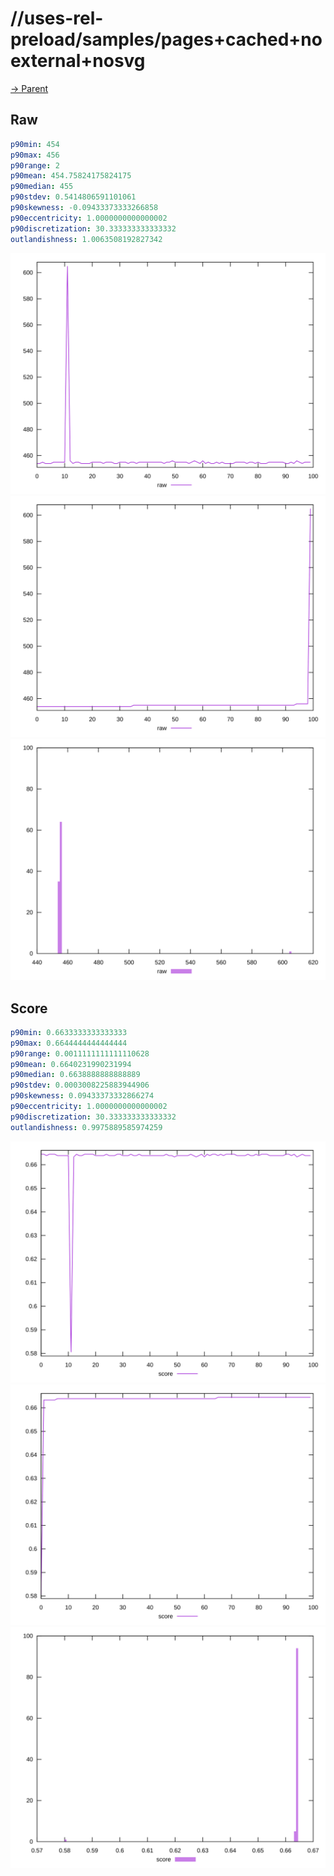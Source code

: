 
# //uses-rel-preload/samples/pages+cached+noexternal+nosvg

[→ Parent](../..)


## Raw


```yaml
p90min: 454
p90max: 456
p90range: 2
p90mean: 454.75824175824175
p90median: 455
p90stdev: 0.5414806591101061
p90skewness: -0.09433373333266858
p90eccentricity: 1.0000000000000002
p90discretization: 30.333333333333332
outlandishness: 1.0063508192827342

```

![PLOT: raw-values](./raw/values.svg)![PLOT: raw-sorted](./raw/sorted.svg)![PLOT: raw-histogram](./raw/histogram.svg)
## Score


```yaml
p90min: 0.6633333333333333
p90max: 0.6644444444444444
p90range: 0.0011111111111110628
p90mean: 0.6640231990231994
p90median: 0.6638888888888889
p90stdev: 0.0003008225883944906
p90skewness: 0.09433373332866274
p90eccentricity: 1.0000000000000002
p90discretization: 30.333333333333332
outlandishness: 0.9975889585974259

```

![PLOT: score-values](./score/values.svg)![PLOT: score-sorted](./score/sorted.svg)![PLOT: score-histogram](./score/histogram.svg)